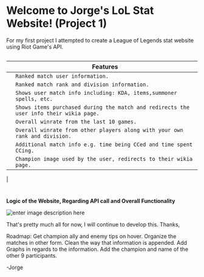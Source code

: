 ﻿# Welcome to Jorge's LoL Stat Website! (Project 1)


For my first project I attempted to create a League of Legends stat website using Riot Game's API. 



##

|                |Features|
|-|-------------------------------|
||`Ranked match user information.`            |
||`Ranked match rank and division information.`            |
||`Shows user match info including: KDA, items,summoner spells, etc.`|
||`Shows items purchased during the match and redirects the user info their wikia page.`|
||`Overall winrate from the last 10 games.`|
||`Overall winrate from other players along with your own rank and division.`|
||`Additional match info e.g. time being CCed and time spent CCing.`|
||`Champion image used by the user, redirects to their wikia page. `|
|
#
**Logic of the Website, Regarding API call and Overall Functionality**

![enter image description here](https://cdn.discordapp.com/attachments/303372529077321739/830515982124056586/Screen_Shot_2021-04-10_at_2.51.06_PM.png)


That's pretty much all for now, I will continue to develop this. Thanks,

Roadmap: 
Get champion ally and enemy tips on hover.
Organize the matches in other form. 
Clean the way that information is appended. 
Add Graphs in regards to the information. 
Add the champion and name of the other 9 participants.

-Jorge
